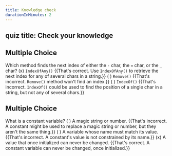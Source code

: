 ```yaml
---
title: Knowledge check
durationInMinutes: 2
---
```


## quiz title: Check your knowledge

## Multiple Choice

Which method finds the next index of either the `-` char, the `=` char, or the `_` char?
(x) `IndexOfAny()` {{That's correct. Use `IndexOfAny()` to retrieve the next index for any of several chars in a string.}}
( ) `Remove()` {{That's incorrect. `Remove()` method won't find an index.}}
( ) `IndexOf()` {{That's incorrect. `IndexOf()` could be used to find the position of a single char in a string, but not any of several chars.}}

## Multiple Choice

What is a constant variable?
( ) A magic string or number. {{That's incorrect. A constant might be used to replace a magic string or number, but they aren't the same thing.}}
( ) A variable whose name must match its value. {{That's incorrect. A constant's value is not constrained by its name.}}
(x) A value that once initialized can never be changed. {{That's correct. A constant variable can never be changed, once initialized.}}